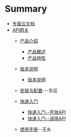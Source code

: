 # Summary

* [专属云文档](README.md)
* [API网关](articles/apigateway/)
  * [产品介绍](articles/apigateway/1-/)
     * [产品概述](articles/apigateway/1-/Introduction.md)
     * [产品特性](articles/apigateway/1-/ProducFteatures.md)
  * [版本说明](articles/apigateway/2-/)
     * [版本说明](articles/apigateway/2-/version.md)
  * [安装与配置](articles/apigateway/3-/)---东征
  
  * [快速入门](articles/apigateway/4-/)
     * [快速入门--开放API](articles/apigateway/4-/openAPI.md)
     * [快速入门--调用API](articles/apigateway/4-/invokeAPI.md)
  * [使用手册](articles/apigateway/5-/)--玉炎
 


